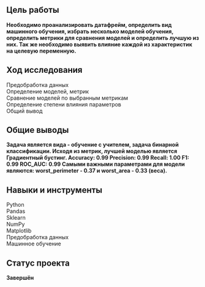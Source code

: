 ## Цель работы 
**Необходимо проанализировать датафрейм, определить вид машинного обучения, избрать несколько моделей обучения, определить метрики для сравнения моделей и определить лучшую из них. Так же необходимо выявить влияние каждой из характеристик на целевую переменную.**
## Ход исследования
Предобработка данных <br>
Определение моделей, метрик <br>
Сравнение моделей по выбранным метрикам <br>
Определение степени влияния параметров <br>
Общий вывод <br>
## Общие выводы
**Задача является вида - обучение с учителем, задача бинарной классификации.
Исходя из метрик, лучшей моделью является Градиентный бустинг.
Accuracy: 0.99
Precision: 0.99
Recall: 1.00
F1: 0.99
ROC_AUC: 0.99
Самыми важными параметрами для модели являются: worst_perimeter - 0.37 и worst_area - 0.33 (веса).**
## Навыки и инструменты
Python <br>
Pandas <br>
Sklearn <br>
NumPy <br>
Matplotlib <br>
Предобработка данных <br>
Машинное обучение <br>
## Статус проекта
**Завершён**
